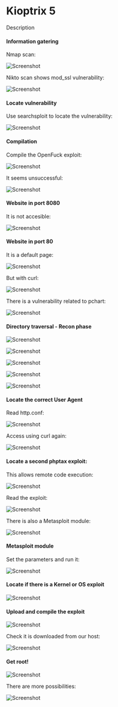 # Kioptrix 5
Description
#### Information gatering

Nmap scan:

![Screenshot](images/1.png)

Nikto scan shows mod_ssl vulnerability:

![Screenshot](images/2.png)

#### Locate vulnerability

Use searchsploit to locate the vulnerability:

![Screenshot](images/3.png)

#### Compilation

Compile the OpenFuck exploit:

![Screenshot](images/4.png)


It seems unsuccessful:

![Screenshot](images/8.png)



#### Website in port 8080

It is not accesible:

![Screenshot](images/6.png)


#### Website in port 80

It is a default page:

![Screenshot](images/5.png)


But with curl:

![Screenshot](images/9.png)


There is a vulnerability related to pchart:

![Screenshot](images/10.png)


#### Directory traversal - Recon phase


![Screenshot](images/13.png)


![Screenshot](images/14.png)


![Screenshot](images/15.png)


![Screenshot](images/16.png)


![Screenshot](images/17.png)


#### Locate the correct User Agent

Read http.conf:

![Screenshot](images/18.png)

Access using curl again:

![Screenshot](images/19.png)


#### Locate a second phptax exploit:

This allows remote code execution:

![Screenshot](images/20.png)

Read the exploit:

![Screenshot](images/21.png)

There is also a Metasploit module:

![Screenshot](images/22.png)

#### Metasploit module

Set the parameters and run it:

![Screenshot](images/23.png)

#### Locate if there is a Kernel or OS exploit

![Screenshot](images/24.png)

#### Upload and compile the exploit


![Screenshot](images/25.png)


Check it is downloaded from our host:

![Screenshot](images/26.png)

#### Get root!


![Screenshot](images/27.png)

There are more possibilities:

![Screenshot](images/28.png)

